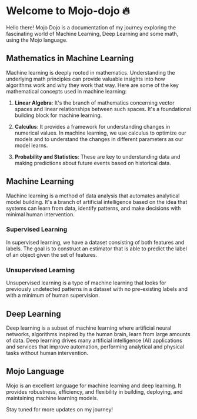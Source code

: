 # Welcome to Mojo-dojo 🔥

Hello there! Mojo Dojo is a documentation of my journey exploring the fascinating world of Machine Learning, Deep Learning and some math, using the Mojo language.

## Mathematics in Machine Learning

Machine learning is deeply rooted in mathematics. Understanding the underlying math principles can provide valuable insights into how algorithms work and why they work that way. Here are some of the key mathematical concepts used in machine learning:

1. **Linear Algebra**: It's the branch of mathematics concerning vector spaces and linear relationships between such spaces. It's a foundational building block for machine learning.

2. **Calculus**: It provides a framework for understanding changes in numerical values. In machine learning, we use calculus to optimize our models and to understand the changes in different parameters as our model learns.

3. **Probability and Statistics**: These are key to understanding data and making predictions about future events based on historical data.

## Machine Learning

Machine learning is a method of data analysis that automates analytical model building. It's a branch of artificial intelligence based on the idea that systems can learn from data, identify patterns, and make decisions with minimal human intervention.

### Supervised Learning
In supervised learning, we have a dataset consisting of both features and labels. The goal is to construct an estimator that is able to predict the label of an object given the set of features.

### Unsupervised Learning
Unsupervised learning is a type of machine learning that looks for previously undetected patterns in a dataset with no pre-existing labels and with a minimum of human supervision.

## Deep Learning

Deep learning is a subset of machine learning where artificial neural networks, algorithms inspired by the human brain, learn from large amounts of data. Deep learning drives many artificial intelligence (AI) applications and services that improve automation, performing analytical and physical tasks without human intervention.

## Mojo Language

Mojo is an excellent language for machine learning and deep learning. It provides robustness, efficiency, and flexibility in building, deploying, and maintaining machine learning models.

Stay tuned for more updates on my journey!
